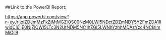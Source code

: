 ##Link to the PowerBI Report:

https://app.powerbi.com/view?r=eyJrIjoiZDJmMzFkZjMtMGZiOS00NzM0LWI5NDctZDZmNDY5Y2FmZDA1IiwidCI6IjE0NjZjOWI5LTc3N2UtNDM5NC1hZGI5LWNhYzhhMDAzYzc4NCIsImMiOjl9
